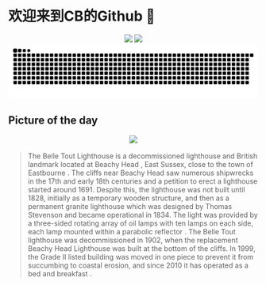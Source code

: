 
# 欢迎来到CB的Github 👋

<div align="center">
  <img height="137px" src="https://github-readme-stats.vercel.app/api?username=SuperCB&show_icons=true&theme=radical" />
  <img height="137px" src="https://github-readme-stats.vercel.app/api/top-langs/?username=SuperCB&hide_title=true&hide_border=true&layout=compact&langs_count=6&text_color=000&icon_color=fff" />
</div>


<div align="center">
    <img src="./contribution-snake/github-contribution-grid-snake.svg" />
</div>



## Picture of the day
<div align="center">
  <img width=400px src="https://upload.wikimedia.org/wikipedia/commons/thumb/2/2f/Seven_Sisters_3.jpg/600px-Seven_Sisters_3.jpg" />
</div>

>The  Belle Tout Lighthouse  is a decommissioned  lighthouse  and British landmark located at  Beachy Head , East Sussex, close to the town of  Eastbourne . The cliffs near Beachy Head saw numerous  shipwrecks  in the 17th and early 18th centuries and a petition to erect a lighthouse started around 1691. Despite this, the lighthouse was not built until 1828, initially as a temporary wooden structure, and then as a permanent  granite  lighthouse which was designed by  Thomas Stevenson  and became operational in 1834. The light was provided by a three-sided rotating array of oil lamps with ten lamps on each side, each lamp mounted within a  parabolic reflector . The Belle Tout lighthouse was decommissioned in 1902, when the replacement  Beachy Head Lighthouse  was built at the bottom of the cliffs. In 1999, the Grade II  listed building  was moved in one piece to prevent it from succumbing to coastal erosion, and since 2010 it has operated as a  bed and breakfast .


